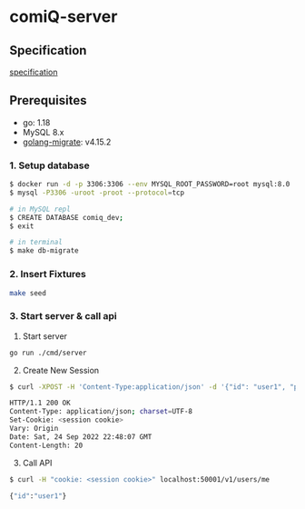 # comiQ-server

## Specification

[specification](https://github.com/hackathon-22-digicon-team4/comiQ-spec)

## Prerequisites

- go: 1.18
- MySQL 8.x
- [golang-migrate](https://github.com/golang-migrate/migrate): v4.15.2

### 1. Setup database

```sh
$ docker run -d -p 3306:3306 --env MYSQL_ROOT_PASSWORD=root mysql:8.0
$ mysql -P3306 -uroot -proot --protocol=tcp

# in MySQL repl
$ CREATE DATABASE comiq_dev;
$ exit

# in terminal
$ make db-migrate
```

### 2. Insert Fixtures

```sh
make seed
```

### 3. Start server & call api

1. Start server

```sh
go run ./cmd/server
```

2. Create New Session

```sh
$ curl -XPOST -H 'Content-Type:application/json' -d '{"id": "user1", "password": "password"}' --dump-header - localhost:50001/v1/users/login

HTTP/1.1 200 OK
Content-Type: application/json; charset=UTF-8
Set-Cookie: <session cookie>
Vary: Origin
Date: Sat, 24 Sep 2022 22:48:07 GMT
Content-Length: 20
```

3. Call API

```sh
$ curl -H "cookie: <session cookie>" localhost:50001/v1/users/me

{"id":"user1"}
```
